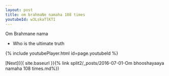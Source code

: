 ```yaml
---
layout: post
title: om brahmaNe namaha 108 times
youtubeId: w3LskaTlKTI
---
```

 
 
Om Brahmane nama 
 
 -  Who is the ultimate truth 
 
  
 
  
 
 
 
 
 
 


{% include youtubePlayer.html id=page.youtubeId %}
 
[Next]({{ site.baseurl }}{% link  split2/_posts/2016-07-01-Om bhooshayaaya namaha 108 times.md%})
 
